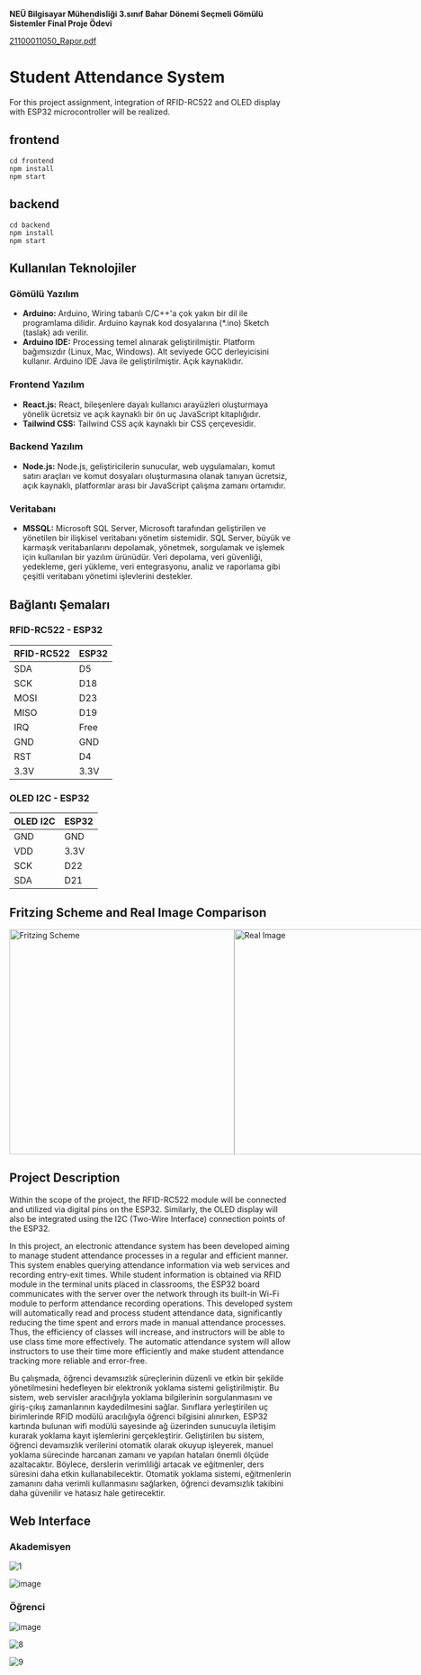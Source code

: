 __NEÜ Bilgisayar Mühendisliği 3.sınıf Bahar Dönemi Seçmeli Gömülü Sistemler Final Proje Ödevi__

[21100011050_Rapor.pdf](https://github.com/user-attachments/files/15535391/21100011050_Rapor.pdf)


# Student Attendance System

For this project assignment, integration of RFID-RC522 and OLED display with ESP32 microcontroller will be realized.

## frontend
    cd frontend
    npm install
    npm start
## backend
    cd backend
    npm install
    npm start


## Kullanılan Teknolojiler

### Gömülü Yazılım

- **Arduino:** Arduino, Wiring tabanlı C/C++'a çok yakın bir dil ile programlama dilidir. Arduino kaynak kod dosyalarına (*.ino) Sketch (taslak) adı verilir.
- **Arduino IDE:** Processing temel alınarak geliştirilmiştir. Platform bağımsızdır (Linux, Mac, Windows). Alt seviyede GCC derleyicisini kullanır. Arduino IDE Java ile geliştirilmiştir. Açık kaynaklıdır.

### Frontend Yazılım

- **React.js:** React, bileşenlere dayalı kullanıcı arayüzleri oluşturmaya yönelik ücretsiz ve açık kaynaklı bir ön uç JavaScript kitaplığıdır.
- **Tailwind CSS:** Tailwind CSS açık kaynaklı bir CSS çerçevesidir.

### Backend Yazılım

- **Node.js:** Node.js, geliştiricilerin sunucular, web uygulamaları, komut satırı araçları ve komut dosyaları oluşturmasına olanak tanıyan ücretsiz, açık kaynaklı, platformlar arası bir JavaScript çalışma zamanı ortamıdır.

### Veritabanı

- **MSSQL:** Microsoft SQL Server, Microsoft tarafından geliştirilen ve yönetilen bir ilişkisel veritabanı yönetim sistemidir. SQL Server, büyük ve karmaşık veritabanlarını depolamak, yönetmek, sorgulamak ve işlemek için kullanılan bir yazılım ürünüdür. Veri depolama, veri güvenliği, yedekleme, geri yükleme, veri entegrasyonu, analiz ve raporlama gibi çeşitli veritabanı yönetimi işlevlerini destekler.

## Bağlantı Şemaları

### RFID-RC522 - ESP32

| RFID-RC522 | ESP32       |
|------------|-------------|
| SDA        | D5          |
| SCK        | D18         |
| MOSI       | D23         |
| MISO       | D19         |
| IRQ        | Free        |
| GND        | GND         |
| RST        | D4          |
| 3.3V       | 3.3V        |

### OLED I2C - ESP32

| OLED I2C   | ESP32       |
|------------|-------------|
| GND        | GND         |
| VDD        | 3.3V        |
| SCK        | D22         |
| SDA        | D21         |




## Fritzing Scheme and Real Image Comparison

<div style="display: flex; justify-content: space-around;">
    <img src="https://github.com/SemaEkmekci/Ogrenci_Yoklama_Sistemi/assets/94064744/d6a61153-dc8b-47ad-8edb-f99816dd599c" alt="Fritzing Scheme" width="400"/>
    <img src="https://github.com/SemaEkmekci/Ogrenci_Yoklama_Sistemi/assets/94064744/7b8090c3-4f2d-4034-9d6f-bdbf90fe9437" alt="Real Image" width="400"/>
</div>


## Project Description

Within the scope of the project, the RFID-RC522 module will be connected and utilized via digital pins on the ESP32. Similarly, the OLED display will also be integrated using the I2C (Two-Wire Interface) connection points of the ESP32.

In this project, an electronic attendance system has been developed aiming to manage student attendance processes in a regular and efficient manner. This system enables querying attendance information via web services and recording entry-exit times. While student information is obtained via RFID module in the terminal units placed in classrooms, the ESP32 board communicates with the server over the network through its built-in Wi-Fi module to perform attendance recording operations. This developed system will automatically read and process student attendance data, significantly reducing the time spent and errors made in manual attendance processes. Thus, the efficiency of classes will increase, and instructors will be able to use class time more effectively. The automatic attendance system will allow instructors to use their time more efficiently and make student attendance tracking more reliable and error-free.

Bu çalışmada, öğrenci devamsızlık süreçlerinin düzenli ve etkin bir şekilde yönetilmesini hedefleyen bir elektronik yoklama sistemi geliştirilmiştir. Bu sistem, web servisler aracılığıyla yoklama bilgilerinin sorgulanmasını ve giriş-çıkış zamanlarının kaydedilmesini sağlar. Sınıflara yerleştirilen uç birimlerinde RFID modülü aracılığıyla öğrenci bilgisini alınırken, ESP32 kartında bulunan wifi modülü sayesinde ağ üzerinden sunucuyla iletişim kurarak yoklama kayıt işlemlerini gerçekleştirir. Geliştirilen bu sistem, öğrenci devamsızlık verilerini otomatik olarak okuyup işleyerek, manuel yoklama sürecinde harcanan zamanı ve yapılan hataları önemli ölçüde azaltacaktır. Böylece, derslerin verimliliği artacak ve eğitmenler, ders süresini daha etkin kullanabilecektir. Otomatik yoklama sistemi, eğitmenlerin zamanını daha verimli kullanmasını sağlarken, öğrenci devamsızlık takibini daha güvenilir ve hatasız hale getirecektir.



## Web Interface
### Akademisyen
![1](https://github.com/SemaEkmekci/Ogrenci_Yoklama_Sistemi/assets/94064744/7150a680-3ee9-4dcd-897f-28e8d634ca70)

![image](https://github.com/SemaEkmekci/Ogrenci_Yoklama_Sistemi/assets/94064744/59515ba7-76e6-407a-a1f3-eafd1c4f6026)


### Öğrenci
![image](https://github.com/SemaEkmekci/Ogrenci_Yoklama_Sistemi/assets/94064744/b5b4b30f-bcfe-4d15-b28a-0e57be5bb88f)



![8](https://github.com/SemaEkmekci/Ogrenci_Yoklama_Sistemi/assets/94064744/2f64bf69-43c8-46f8-95b8-711213e673a6)


![9](https://github.com/SemaEkmekci/Ogrenci_Yoklama_Sistemi/assets/94064744/de26fcf1-4148-4ff3-a780-cba502b3fbd9)




